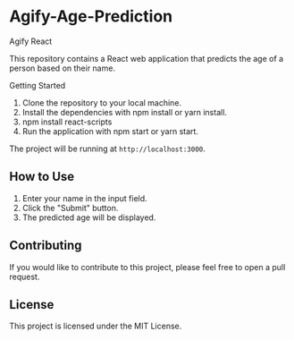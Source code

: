# Agify-Age-Prediction

Agify React

This repository contains a React web application that predicts the age of a person based on their name.

Getting Started

1. Clone the repository to your local machine.
2. Install the dependencies with npm install or yarn install.
3. npm install react-scripts
4. Run the application with npm start or yarn start.

The project will be running at `http://localhost:3000`.

## How to Use

1. Enter your name in the input field.
2. Click the "Submit" button.
3. The predicted age will be displayed.

## Contributing

If you would like to contribute to this project, please feel free to open a pull request.

## License

This project is licensed under the MIT License.